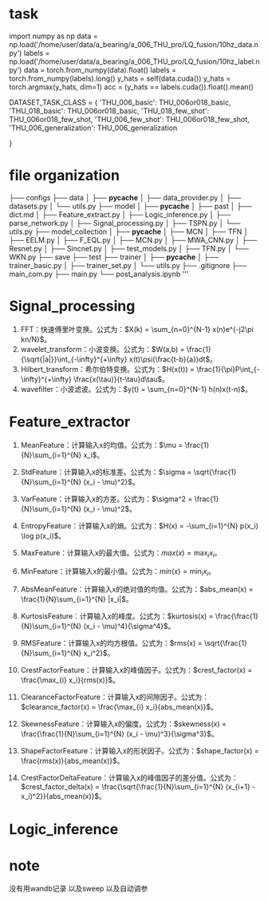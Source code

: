# task 
import numpy as np
data = np.load('/home/user/data/a_bearing/a_006_THU_pro/LQ_fusion/10hz_data.npy')
labels = np.load('/home/user/data/a_bearing/a_006_THU_pro/LQ_fusion/10hz_label.npy')
data = torch.from_numpy(data).float()
labels = torch.from_numpy(labels).long()
y_hats = self(data.cuda())
y_hats = torch.argmax(y_hats, dim=1)
acc = (y_hats == labels.cuda()).float().mean()

DATASET_TASK_CLASS = {
    'THU_006_basic': THU_006or018_basic,
    'THU_018_basic': THU_006or018_basic,
    'THU_018_few_shot': THU_006or018_few_shot,
    'THU_006_few_shot': THU_006or018_few_shot,
    'THU_006_generalization': THU_006_generalization
    
}

# file organization


├── configs 
├── data
│   ├── __pycache__
│   ├── data_provider.py
│   ├── datasets.py
│   └── utils.py
├── model
│   ├── __pycache__
│   ├── past
│   ├── dict.md
│   ├── Feature_extract.py
│   ├── Logic_inference.py
│   ├── parse_network.py
│   ├── Signal_processing.py
│   ├── TSPN.py
│   └── utils.py
├── model_collection
│   ├── __pycache__
│   ├── MCN
│   ├── TFN
│   ├── EELM.py
│   ├── F_EQL.py
│   ├── MCN.py
│   ├── MWA_CNN.py
│   ├── Resnet.py
│   ├── Sincnet.py
│   ├── test_models.py
│   ├── TFN.py
│   └── WKN.py
├── save
├── test
├── trainer
│   ├── __pycache__
│   ├── trainer_basic.py
│   ├── trainer_set.py
│   └── utils.py
├── .gitignore
├── main_com.py
├── main.py
└── post_analysis.ipynb
'''

# Signal_processing
1. FFT：快速傅里叶变换。公式为：$X(k) = \sum_{n=0}^{N-1} x(n)e^{-j2\pi kn/N}$。
2. wavelet_transform：小波变换。公式为：$W(a,b) = \frac{1}{\sqrt{|a|}}\int_{-\infty}^{+\infty} x(t)\psi(\frac{t-b}{a})dt$。
3. Hilbert_transform：希尔伯特变换。公式为：$H(x(t)) = \frac{1}{\pi}P\int_{-\infty}^{+\infty} \frac{x(\tau)}{t-\tau}d\tau$。
4. wavefilter：小波滤波。公式为：$y(t) = \sum_{n=0}^{N-1} h(n)x(t-n)$。

# Feature_extractor
1. MeanFeature：计算输入x的均值。公式为：$\mu = \frac{1}{N}\sum_{i=1}^{N} x_i$。

2. StdFeature：计算输入x的标准差。公式为：$\sigma = \sqrt{\frac{1}{N}\sum_{i=1}^{N} (x_i - \mu)^2}$。

3. VarFeature：计算输入x的方差。公式为：$\sigma^2 = \frac{1}{N}\sum_{i=1}^{N} (x_i - \mu)^2$。

4. EntropyFeature：计算输入x的熵。公式为：$H(x) = -\sum_{i=1}^{N} p(x_i) \log p(x_i)$。

5. MaxFeature：计算输入x的最大值。公式为：$max(x) = \max_{i} x_i$。

6. MinFeature：计算输入x的最小值。公式为：$min(x) = \min_{i} x_i$。

7. AbsMeanFeature：计算输入x的绝对值的均值。公式为：$abs_mean(x) = \frac{1}{N}\sum_{i=1}^{N} |x_i|$。

8. KurtosisFeature：计算输入x的峰度。公式为：$kurtosis(x) = \frac{\frac{1}{N}\sum_{i=1}^{N} (x_i - \mu)^4}{\sigma^4}$。

9. RMSFeature：计算输入x的均方根值。公式为：$rms(x) = \sqrt{\frac{1}{N}\sum_{i=1}^{N} x_i^2}$。

10. CrestFactorFeature：计算输入x的峰值因子。公式为：$crest_factor(x) = \frac{\max_{i} x_i}{rms(x)}$。

11. ClearanceFactorFeature：计算输入x的间隙因子。公式为：$clearance_factor(x) = \frac{\max_{i} x_i}{abs_mean(x)}$。

12. SkewnessFeature：计算输入x的偏度。公式为：$skewness(x) = \frac{\frac{1}{N}\sum_{i=1}^{N} (x_i - \mu)^3}{\sigma^3}$。

13. ShapeFactorFeature：计算输入x的形状因子。公式为：$shape_factor(x) = \frac{rms(x)}{abs_mean(x)}$。

14. CrestFactorDeltaFeature：计算输入x的峰值因子的差分值。公式为：$crest_factor_delta(x) = \frac{\sqrt{\frac{1}{N}\sum_{i=1}^{N} (x_{i+1} - x_i)^2}}{abs_mean(x)}$。

# Logic_inference

# note

没有用wandb记录 以及sweep 以及自动调参